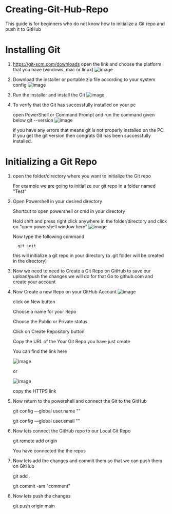 # Creating-Git-Hub-Repo
This guide is for beginners who do not know how to initialize a Git repo and push it to GitHub

# Installing Git

1) https://git-scm.com/downloads open the link and choose the platform that you have (windows, mac or linux)
   ![image](https://github.com/user-attachments/assets/4b5008ae-3ea2-4d57-80f7-dfcc4ff55519)
2) Download the installer or portable zip file according to your system config
   ![image](https://github.com/user-attachments/assets/4c789d4c-33b4-4585-b250-2db91415e750)
3) Run the installer and install the Git
   ![image](https://github.com/user-attachments/assets/78f8fb60-a4ad-4cd2-a8b5-ffdf60efa4ae)
4) To verify that the Git has successfully installed on your pc

   open PowerShell or Command Prompt and run the command given below
       git --version
   ![image](https://github.com/user-attachments/assets/b1f38b38-4702-4849-9ffd-e75d208b1b15)

   if you have any errors that means git is not properly installed on the PC. If you get the git version then congrats Git has been successfully installed.



# Initializing a Git Repo

1) open the folder/directory where you want to initialize the Git repo

   For example we are going to initialize our git repo in a folder named "Test"

2) Open Powershell in your desired directory

    Shortcut to open powershell or cmd in your directory

   Hold shift and press right click anywhere in the folder/directory and click on "open powershell window here"
   ![image](https://github.com/user-attachments/assets/8fc0b92d-aa5e-4613-b36d-816a671089da)

   Now type the following command

         git init

   this will initialize a git repo in your directory (a .git folder will be created in the directory)

3) Now we need to need to Create a Git Repo on GitHub to save our upload/push the changes we will do for that
   Go to github.com and create your account
4) Now Create a new Repo on your GitHub Account
      ![image](https://github.com/user-attachments/assets/c742b66c-749b-42f9-8773-6ea5d0884eaa)

   click on New button

   Choose a name for your Repo
   
   Choose the Public or Private status

   Click on Create Repository button

   Copy the URL of the Your Git Repo you have just create

   You can find the link here

   ![image](https://github.com/user-attachments/assets/ae3b3462-3db3-4a25-947f-5a2c15c4b130)

   or

   ![image](https://github.com/user-attachments/assets/6f1c116b-3c19-466a-8b67-634fdab818ce)

   copy the HTTPS link

5) Now return to the powershell and connect the Git to the GitHub

      git config —global user.name "<your-git-username>"

      git config —global user.email "<email-address-registered-with-github>"

6) Now lets connect the GitHub repo to our Local Git Repo

      git remote add origin <link-you-have-copied-in-step-4>

   You have connected the the repos

7) Now lets add the changes and commit them so that we can push them on GitHub

      git add .

      git commit -am "comment"

8) Now lets push the changes

      git push origin main






